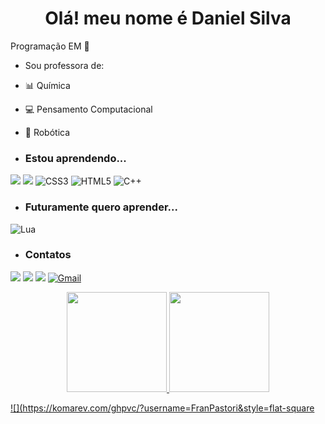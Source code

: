 <h1 align="center"> Olá! meu nome é Daniel Silva</h1>

Programação EM :tulip:

- Sou professora de:
- 📊  Química
- 💻 Pensamento Computacional
- 🤖 Robótica


- ### Estou aprendendo...
[![](https://img.shields.io/badge/JavaScript-323330?style=for-the-badge&logo=javascript&logoColor=F7DF1E)](https://editor.p5js.org/)
[![](https://img.shields.io/badge/Scratch-4D97FF?style=for-the-badge&logo=Scratch&logoColor=white)](https://scratch.mit.edu/)
![CSS3](https://img.shields.io/badge/css3-%231572B6.svg?style=for-the-badge&logo=css3&logoColor=white)
![HTML5](https://img.shields.io/badge/html5-%23E34F26.svg?style=for-the-badge&logo=html5&logoColor=white)
![C++](https://img.shields.io/badge/c++-%2300599C.svg?style=for-the-badge&logo=c%2B%2B&logoColor=white)

- ### Futuramente quero aprender...
![Lua](https://img.shields.io/badge/lua-%232C2D72.svg?style=for-the-badge&logo=lua&logoColor=white)


- ### Contatos

[![](https://img.shields.io/badge/LinkedIn-0077B5?style=for-the-badge&logo=linkedin&logoColor=white)](https://www.linkedin.com/in/franciele-pastori-64486418a/)
[![](https://img.shields.io/badge/YouTube-FF0000?style=for-the-badge&logo=youtube&logoColor=white)](https://www.youtube.com/user/fpastori009)
[![](https://img.shields.io/badge/Instagram-E4405F?style=for-the-badge&logo=instagram&logoColor=white)](https://www.instagram.com/franpastori)
[![Gmail](https://img.shields.io/badge/Gmail-D14836?style=for-the-badge&logo=gmail&logoColor=white)]( franciele.pastori@escola.pr.gov.br)

<div align="center">
  <a href="https://github.com/FranPastori">
  <img height="160em" src="https://github-readme-stats.vercel.app/api?username=FranPastori&show_icons=true&theme=dracula&include_all_commits=true&count_private=true"/>
  <img height="160em" src="https://github-readme-stats.vercel.app/api/top-langs/?username=FranPastori&layout=compact&langs_count=7&theme=dracula"/>
</div>


![](https://komarev.com/ghpvc/?username=FranPastori&style=flat-square
